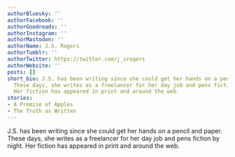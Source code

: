 ```yaml
---
authorBluesky: ''
authorFacebook: ''
authorGoodreads: ''
authorInstagram: ''
authorMastodon: ''
authorName: J.S. Rogers
authorTumblr: ''
authorTwitter: https://twitter.com/j_srogers
authorWebsite: ''
posts: []
short_bio: J.S. has been writing since she could get her hands on a pencil and paper.
  These days, she writes as a freelancer for her day job and pens fiction by night.
  Her fiction has appeared in print and around the web.
stories:
- A Promise of Apples
- The Truth as Written
---
```


J.S. has been writing since she could get her hands on a pencil and paper. These days, she writes as a freelancer for her day job and pens fiction by night. Her fiction has appeared in print and around the web.